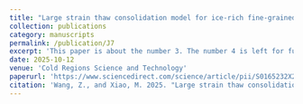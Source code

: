 ```yaml
---
title: "Large strain thaw consolidation model for ice-rich fine-grained permafrost considering adsorptive and capillary unfrozen water and secondary compression"
collection: publications
category: manuscripts
permalink: /publication/J7
excerpt: 'This paper is about the number 3. The number 4 is left for future work.'
date: 2025-10-12
venue: 'Cold Regions Science and Technology'
paperurl: 'https://www.sciencedirect.com/science/article/pii/S0165232X25002976'
citation: 'Wang, Z., and Xiao, M. 2025. "Large strain thaw consolidation model for ice-rich fine-grained permafrost considering adsorptive and capillary unfrozen water and secondary compression." Cold Reg. Sci. Technol. 104714. https://doi.org/10.1016/j.coldregions.2025.104714.'
---
```

